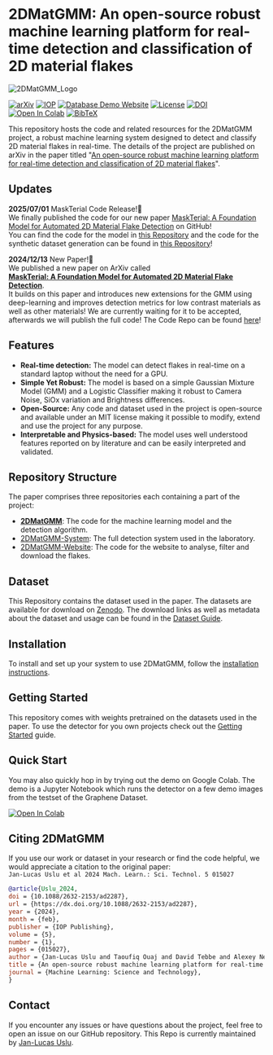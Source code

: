 # 2DMatGMM: An open-source robust machine learning platform for real-time detection and classification of 2D material flakes

![2DMatGMM_Logo](etc/logo.png)

[![arXiv](https://img.shields.io/badge/arXiv-2306.14845-b31b1b.svg)](https://arxiv.org/abs/2306.14845)
[![IOP](https://img.shields.io/badge/Published-IOP-brightgreen?style=flat)](https://iopscience.iop.org/article/10.1088/2632-2153/ad2287)
[![Database Demo Website](https://img.shields.io/badge/Website-Demo-blue)](https://flakedemo.uslu.tech)
[![License](https://img.shields.io/badge/License-MIT-green.svg)](LICENSE)
[![DOI](https://zenodo.org/badge/DOI/10.5281/zenodo.3900486.svg)](https://doi.org/10.5281/zenodo.8042835)
[![Open In Colab](https://colab.research.google.com/assets/colab-badge.svg)](https://colab.research.google.com/drive/1pcAHflZPICLbKerWgPH2qr7yqvgsR1_S?usp=sharing)
[![BibTeX](https://img.shields.io/badge/BibTeX-gray)](#Citing2DMatGMM)

This repository hosts the code and related resources for the 2DMatGMM project, a robust machine learning system designed to detect and classify 2D material flakes in real-time. The details of the project are published on arXiv in the paper titled "[An open-source robust machine learning platform for real-time detection and classification of 2D material flakes](https://arxiv.org/abs/2306.14845)".

## Updates

**2025/07/01** MaskTerial Code Release!🚀  
We finally published the code for our new paper [MaskTerial: A Foundation Model for Automated 2D Material Flake Detection](https://arxiv.org/abs/2412.09333) on GitHub!  
You can find the code for the model in [this Repository](https://github.com/Jaluus/MaskTerial) and the code for the synthetic dataset generation can be found in [this Repository](https://github.com/Jaluus/MaskTerial-Synthetic-Data)!

**2024/12/13** New Paper!📃  
We published a new paper on ArXiv called  
[**MaskTerial: A Foundation Model for Automated 2D Material Flake Detection**](https://arxiv.org/abs/2412.09333).  
It builds on this paper and introduces new extensions for the GMM using deep-learning and improves detection metrics for low contrast materials as well as other materials!
We are currently waiting for it to be accepted, afterwards we will publish the full code!
The Code Repo can be found [here](https://github.com/Jaluus/MaskTerial)!

## Features

- **Real-time detection:** The model can detect flakes in real-time on a standard laptop without the need for a GPU.
- **Simple Yet Robust:** The model is based on a simple Gaussian Mixture Model (GMM) and a Logistic Classifier making it robust to Camera Noise, SiOx variation and Brightness differences.
- **Open-Source:** Any code and dataset used in the project is open-source and available under an MIT license making it possible to modify, extend and use the project for any purpose.
- **Interpretable and Physics-based:** The model uses well understood features reported on by literature and can be easily interpreted and validated.

## Repository Structure

The paper comprises three repositories each containing a part of the project:

- [**2DMatGMM**](https://github.com/Jaluus/2DMatGMM): The code for the machine learning model and the detection algorithm.
- [2DMatGMM-System](https://github.com/Jaluus/2DMatGMM-System): The full detection system used in the laboratory.
- [2DMatGMM-Website](https://github.com/Jaluus/2DMatGMM-Website): The code for the website to analyse, filter and download the flakes.

## Dataset

This Repository contains the dataset used in the paper.
The datasets are available for download on [Zenodo](https://doi.org/10.5281/zenodo.8042835).
The download links as well as metadata about the dataset and usage can be found in the [Dataset Guide](./Datasets/README.md).

## Installation

To install and set up your system to use 2DMatGMM, follow the [installation instructions](INSTALL.md).

## Getting Started

This repository comes with weights pretrained on the datasets used in the paper.
To use the detector for you own projects check out the [Getting Started](GETTING_STARTED.md) guide.

## Quick Start

You may also quickly hop in by trying out the demo on Google Colab. The demo is a Jupyter Notebook which runs the detector on a few demo images from the testset of the Graphene Dataset.

[![Open In Colab](https://colab.research.google.com/assets/colab-badge.svg)](https://colab.research.google.com/drive/1pcAHflZPICLbKerWgPH2qr7yqvgsR1_S?usp=sharing)

## <a name="Citing2DMatGMM"></a>Citing 2DMatGMM

If you use our work or dataset in your research or find the code helpful, we would appreciate a citation to the original paper:  
`Jan-Lucas Uslu et al 2024 Mach. Learn.: Sci. Technol. 5 015027`

```bibtex
@article{Uslu_2024,
doi = {10.1088/2632-2153/ad2287},
url = {https://dx.doi.org/10.1088/2632-2153/ad2287},
year = {2024},
month = {feb},
publisher = {IOP Publishing},
volume = {5},
number = {1},
pages = {015027},
author = {Jan-Lucas Uslu and Taoufiq Ouaj and David Tebbe and Alexey Nekrasov and Jo Henri Bertram and Marc Schütte and Kenji Watanabe and Takashi Taniguchi and Bernd Beschoten and Lutz Waldecker and Christoph Stampfer},
title = {An open-source robust machine learning platform for real-time detection and classification of 2D material flakes},
journal = {Machine Learning: Science and Technology},
}

```

## Contact

If you encounter any issues or have questions about the project, feel free to open an issue on our GitHub repository.
This Repo is currently maintained by [Jan-Lucas Uslu](mailto:jan-lucas.uslu@rwth-aachen.de).
